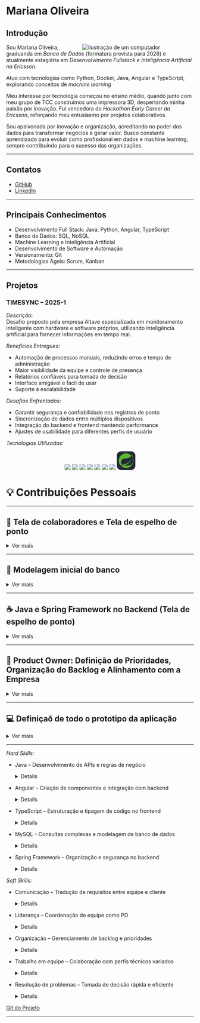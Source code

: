 # Mariana Oliveira

## Introdução

<img src="https://github.com/user-attachments/assets/2babf0be-c072-47b9-81ca-d78559b00a8a" alt="ilustração de um computador" min-width="400px" max-width="300px" width="300px" align="right">

Sou Mariana Oliveira, graduanda em *Banco de Dados* (formatura prevista para 2026) e atualmente estagiária em *Desenvolvimento Fullstack e Inteligência Artificial na Ericsson*.  

Atuo com tecnologias como Python, Docker, Java, Angular e TypeScript, explorando conceitos de *machine learning*  

Meu interesse por tecnologia começou no ensino médio, quando junto com meu grupo de TCC construímos uma impressora 3D, despertando minha paixão por inovação. Fui vencedora do *Hackathon Early Career da Ericsson*, reforçando meu entusiasmo por projetos colaborativos.  

Sou apaixonada por inovação e organização, acreditando no poder dos dados para transformar negócios e gerar valor. Busco constante aprendizado para evoluir como profissional em dados e machine learning, sempre contribuindo para o sucesso das organizações.

---

## Contatos

- [GitHub](https://github.com/mariinetic)  
- [LinkedIn](https://www.linkedin.com/in/oliveirasmari/)

---

## Principais Conhecimentos

- Desenvolvimento Full Stack: Java, Python, Angular, TypeScript  
- Banco de Dados: SQL, NoSQL  
- Machine Learning e Inteligência Artificial  
- Desenvolvimento de Software e Automação  
- Versionamento: Git  
- Metodologias Ágeis: Scrum, Kanban  

---

## Projetos

### TIMESYNC – 2025-1

*Descrição:*  
Desafio proposto pela empresa Altave especializada em monitoramento inteligente com hardware e software próprios, utilizando inteligência artificial para fornecer informações em tempo real.

*Benefícios Entregues:*  
- Automação de processos manuais, reduzindo erros e tempo de administração  
- Maior visibilidade da equipe e controle de presença  
- Relatórios confiáveis para tomada de decisão  
- Interface amigável e fácil de usar  
- Suporte à escalabilidade

*Desafios Enfrentados:*  
- Garantir segurança e confiabilidade nos registros de ponto  
- Sincronização de dados entre múltiplos dispositivos  
- Integração do backend e frontend mantendo performance  
- Ajustes de usabilidade para diferentes perfis de usuário

*Tecnologias Utilizadas:*  

<p align="center">
  <img src="https://skillicons.dev/icons?i=java&color=green" width="50" />
  <img src="https://skillicons.dev/icons?i=angular&color=green" width="50" />
  <img src="https://skillicons.dev/icons?i=github&color=green" width="50" />
  <img src="https://skillicons.dev/icons?i=vscode&color=green" width="50" />
  <img src="https://skillicons.dev/icons?i=git&color=green" width="50" />
  <img src="https://skillicons.dev/icons?i=figma&color=green" width="50" />
  <img src="https://skillicons.dev/icons?i=mysql&color=green" width="50" />
  <img src="https://raw.githubusercontent.com/tandpfun/skill-icons/main/icons/Spring-Dark.svg" width="50" />
</p>


# 💡 Contribuições Pessoais

---

## 🚀 Tela de colaboradores e Tela de espelho de ponto
<details>
<summary>Ver mais</summary>

No projeto acadêmico, atuei no **desenvolvimento completo da camada de frontend** utilizando **Angular** e **TypeScript**, tecnologias que combinam modularidade e tipagem estática para garantir alta manutenibilidade do código.  

<img width="956" height="447" alt="image" src="https://github.com/user-attachments/assets/0e288b52-fde5-4f1e-99b4-1d22e763beac" />

Desenvolvi **interfaces responsivas e dinâmicas**, com foco em **usabilidade e consistência visual**, criando componentes reutilizáveis para formulários, tabelas dinâmicas, botões de ação e modais informativos.  
Implementei **telas de cadastro com validações reativas**, **listagens com filtros avançados**, **paginação e ordenação de dados**, além de **dashboards interativos** que apresentavam indicadores de performance e estatísticas em tempo real.  

<img width="944" height="438" alt="image" src="https://github.com/user-attachments/assets/b51e9fb3-5f38-40cd-b71d-d9c4357e1a94" />


Durante o desenvolvimento, adotei princípios de **componentização e separação de responsabilidades**, garantindo que cada módulo fosse independente, testável e fácil de evoluir.  
Utilizei **Angular Services** para integração com APIs RESTful, aplicando interceptors para tratamento centralizado de erros e autenticação JWT.  
Apliquei também **Reactive Forms** para manipulação de dados do usuário e **RxJS Observables** para controle de fluxos assíncronos, permitindo respostas rápidas e atualizações em tempo real.  

<img width="988" height="655" alt="image" src="https://github.com/user-attachments/assets/202fb2de-7b01-4193-b8bc-b441f343ca77" />


Essa experiência reforçou a importância da **arquitetura limpa** e da **organização por módulos** em aplicações de larga escala. Além de entregar uma interface funcional, priorizei **acessibilidade**, **feedback visual** e **coerência nas interações**, garantindo uma jornada fluida ao usuário final. 

<img width="946" height="459" alt="image" src="https://github.com/user-attachments/assets/2fc82812-1d6e-42ed-98ce-59927922191d" />



Na **Ericsson**, essa vivência é diretamente aplicável, pois o trabalho envolve **aplicações corporativas complexas**, com alto volume de dados e integração com múltiplos sistemas.  
Saber **estruturar componentes reutilizáveis**, **gerenciar estados com eficiência** e **integrar APIs REST de forma segura e escalável** permite entregar **soluções performáticas e confiáveis**, reduzindo o tempo de desenvolvimento e aumentando a qualidade das entregas.  

</details>

---

## 🧮 Modelagem inicial do banco
<details>

  <img width="1046" height="582" alt="image" src="https://github.com/user-attachments/assets/4c17c311-24e8-48f1-b37f-762f835620d2" />

<summary>Ver mais</summary>

Durante o projeto acadêmico, fui responsável pela **arquitetura e modelagem do banco de dados relacional**, utilizando **MySQL** como base principal.  
Criei um modelo de dados sólido e normalizado, com tabelas para **empresas, profissionais, registros de ponto e controle de horas**, garantindo **integridade referencial**, **consistência dos dados** e **relacionamentos bem estruturados (1:N, N:N)**.  

Implementei **consultas SQL otimizadas** para atender às demandas de filtragem e análise, incluindo:
- Filtros por **período de tempo**, **empresa** e **profissional**;
- **Agrupamentos** para sumarização de horas trabalhadas;
- **Joins complexos** para cruzar dados de múltiplas tabelas sem perda de performance;
- **Stored procedures** para automatizar cálculos e reduzir carga no backend.  

Durante o desenvolvimento, utilizei **índices compostos e chaves primárias otimizadas** para aumentar a velocidade das consultas, além de analisar planos de execução para garantir o melhor desempenho possível.  
Essa abordagem resultou em **tempo de resposta reduzido** e **melhor escalabilidade** da aplicação.  

Na **Ericsson**, essa base técnica é essencial para manipular **grandes volumes de dados provenientes de diferentes fontes**, garantindo que **dashboards e relatórios complexos** mantenham precisão e fluidez.  
O domínio de **modelagem de dados**, **otimização de queries** e **normalização** é um diferencial para integrar sistemas corporativos e suportar funcionalidades de análise avançada e relatórios customizados em tempo real.  

</details>

---

## ☕ Java e Spring Framework no Backend (Tela de espelho de ponto)
<details>
<summary>Ver mais</summary>

<img width="1856" height="938" alt="image" src="https://github.com/user-attachments/assets/3e72d381-3f85-429e-a199-c5cd945021a1" />


No backend, utilizei **Java** e o **Spring Framework** para desenvolver **APIs RESTful escaláveis, seguras e de fácil manutenção**.  
A arquitetura foi desenhada seguindo princípios de **injeção de dependência**, **camadas bem definidas (Controller, Service, Repository)** e **boas práticas de versionamento e modularização**.  

Implementei endpoints para **cadastro, autenticação e consulta de dados**, aplicando **validação de entrada com Bean Validation**, **tratamento global de exceções** com `@ControllerAdvice` e **retornos padronizados em JSON** para garantir clareza e interoperabilidade com o frontend Angular.  
Também integrei **Spring Security** com **JWT tokens**, implementando autenticação e autorização por perfis de usuário, protegendo rotas sensíveis e garantindo o acesso adequado a cada funcionalidade.  

<img width="1845" height="955" alt="image" src="https://github.com/user-attachments/assets/b78452f0-001e-436c-b610-4a175690bc32" />


Além disso, trabalhei em **filtros dinâmicos de busca**, permitindo consultas parametrizadas via query string, o que aumentou a flexibilidade da API e reduziu a necessidade de múltiplos endpoints.  
A integração entre backend e frontend foi feita por meio de **CORS configurado**, **DTOs bem definidos** e **tratamento de erros padronizado**, garantindo uma comunicação estável e segura.  

Essa experiência me proporcionou uma visão completa de **arquitetura full stack**, além de consolidar boas práticas em **segurança, versionamento de código e performance**.  
O conhecimento em **Spring Boot**, **JPA/Hibernate** e **RESTful Design** permite construir APIs corporativas robustas — características indispensáveis em ambientes de produção como os da Ericsson.  

</details>

---

## 🎯 Product Owner: Definição de Prioridades, Organização do Backlog e Alinhamento com a Empresa
<details>
<summary>Ver mais</summary>
  
![1751367289922](https://github.com/user-attachments/assets/d648d5cd-4e7a-4c87-a94a-9b75ab6de09a)

Assumi a função de **Product Owner (PO)**, atuando na **gestão do backlog**, **definição de prioridades** e **mediação entre o time técnico e as partes interessadas**.  
Trabalhei na **elaboração de user stories detalhadas**, com **critérios de aceitação claros** e **descrições técnicas completas**, permitindo que a equipe de desenvolvimento tivesse clareza total sobre o escopo de cada tarefa e com isso a contrução da documentação de todo a nossa aplicação.  


[Manual do usuário.pdf](https://github.com/user-attachments/files/23004449/Manual.do.usuario.pdf)

[Manual do usuário (1).pdf](https://github.com/user-attachments/files/23004447/Manual.do.usuario.1.pdf)

Realizei **revisões constantes do backlog**, ajustando prioridades conforme feedbacks do cliente e métricas de valor.  
Essa atuação me ensinou a equilibrar **viabilidade técnica**, **valor de negócio** e **disponibilidade de recursos**, otimizando o uso do tempo e reduzindo gargalos durante o ciclo do sprint.  


Apliquei também práticas de **Scrum** e **Kanban**, utilizando ferramentas como **Jira e Trello** para visualização do fluxo de tarefas e acompanhamento de métricas de produtividade.  
A comunicação constante com a equipe e os stakeholders permitiu garantir **alinhamento estratégico** e **entregas contínuas de valor**, transformando requisitos complexos em resultados concretos e mensuráveis.  

<img width="1046" height="571" alt="image" src="https://github.com/user-attachments/assets/2188cda4-7ebf-44bd-837c-f210bff741a7" />


Essa experiência ampliou minhas habilidades de **planejamento, priorização e comunicação estratégica**, competências diretamente aplicáveis em projetos corporativos de grande escala, como os conduzidos pela Ericsson.  

</details>

---

## 💻 Definiçaõ de todo o prototipo da aplicação
<details>
<summary>Ver mais</summary>
  
<img width="1187" height="861" alt="image" src="https://github.com/user-attachments/assets/af5d524f-9f03-41b0-b5cb-59a2019fc6c9" />

No frontend, o uso de **TypeScript aliado ao Angular Framework** foi essencial para garantir **segurança de tipos**, **escalabilidade** e **robustez** do código.  
Aproveitei ao máximo os recursos de **tipagem estática**, **interfaces e classes**, reduzindo erros em tempo de compilação e aumentando a previsibilidade do comportamento da aplicação.  

Implementei **serviços centralizados para chamadas HTTP**, utilizando o `HttpClient` com interceptors para autenticação, manipulação de tokens e tratamento global de erros.  
Trabalhei também na **manipulação de filtros dinâmicos**, **pipes personalizados** e **renderização condicional de componentes**, tornando a interface mais flexível e responsiva às necessidades do usuário.  

<img width="1187" height="861" alt="image" src="https://github.com/user-attachments/assets/1c8a67f2-55c5-47cb-aacb-4b9843de25da" />

Adotei um padrão modular organizado, com **módulos específicos por domínio**, facilitando a manutenção e permitindo que diferentes times trabalhassem de forma independente.  
Além disso, apliquei **princípios de UX/UI** para garantir que cada interação fosse intuitiva, rápida e consistente.  

<img width="1236" height="909" alt="image" src="https://github.com/user-attachments/assets/e42fbe1b-431a-4d68-af06-2be3203ef195" />

A combinação de TypeScript e Angular não apenas melhorou a **qualidade e previsibilidade do código**, mas também elevou o padrão de entrega das interfaces.  
Essa experiência foi determinante para consolidar minha capacidade de **desenvolver soluções frontend escaláveis e de alta performance**, características indispensáveis em projetos corporativos de larga escala.

</details>

---



*Hard Skills:*  
- Java – Desenvolvimento de APIs e regras de negócio
  <details>
  No backend, utilizei Java para criar APIs RESTful que deram suporte às funcionalidades do sistema. Entre as atividades realizadas:  
  - Desenvolvimento de endpoint para retorno detalhado de pontos (VTK-67).  
  - Ajustes para criação de empresas e colaboradores (VTK-28 e VTK-30), garantindo validação de CPF/CNPJ, nomes e associação correta de profissionais às empresas.  
  - Implementação de filtros por data, empresa e profissional, permitindo consultas específicas para o dashboard e relatórios (Sprints 2 e 3).  
  - Integração com Spring Framework para organização do backend, segurança, autenticação e tratamento de erros.
  </details>

- Angular – Criação de componentes e integração com backend
  <details>
  No frontend, utilizei Angular para desenvolver interfaces de usuário dinâmicas e integradas ao backend:  
  - Implementação de telas de cadastro de empresas e profissionais, incluindo validação de campos obrigatórios, botão de cancelamento e mensagens de sucesso/erro (Sprint 1).  
  - Upload de fotos com pré-visualização antes do envio, garantindo melhor experiência para o usuário.  
  - Criação de listas filtráveis e ordenáveis de empresas e profissionais, integrando com endpoints Java para exibir dados atualizados em tempo real (Sprints 1 e 2).  
  - Desenvolvimento de dashboard interativo com filtros aplicáveis diretamente na tela, gráficos e relatórios exportáveis (Sprint 2).
  </details>

- TypeScript – Estruturação e tipagem de código no frontend
  <details>
  Usei TypeScript para estruturar o frontend e garantir tipagem segura:  
  - Criação de interfaces para dados de profissionais e empresas, garantindo consistência entre frontend e backend.  
  - Implementação de serviços reutilizáveis para chamadas HTTP, filtros, manipulação de datas e integração com gráficos do dashboard (Sprints 2 e 3).  
  - Tipagem de componentes Angular, prevenindo erros de compilação e aumentando a manutenção e legibilidade do código.
  </details>

- MySQL – Consultas complexas e modelagem de banco de dados
  <details>
  No banco de dados MySQL, desenvolvi consultas e modelagem para suportar funcionalidades do sistema:  
  - Modelagem das tabelas de empresas, profissionais e registros de ponto, mantendo integridade referencial.  
  - Consultas filtradas por nome, empresa ou período, totalizando horas trabalhadas e gerando relatórios detalhados (Sprints 2 e 3).  
  - Otimização de queries para exibição de listas e dashboards com grande volume de dados.  
  - Preparação de dados para integração com APIs REST e exportação em PDF/Excel.
  </details>

- Spring Framework – Organização e segurança no backend
  <details>
  Utilizei Spring Framework para estruturar o backend e manter segurança e organização do sistema:  
  - Criação de camadas de serviço, repositório e controlador, garantindo código modular e fácil manutenção.  
  - Implementação de autenticação, autorização e redirecionamento por perfil de usuário (Sprint 3).  
  - Validação de dados, tratamento de exceções e controle de respostas das APIs (VTK-28, VTK-30, VTK-67).  
  - Suporte à integração com frontend Angular e tipagem TypeScript, garantindo consistência e segurança no fluxo de dados.
  </details>


*Soft Skills:*  
- Comunicação – Tradução de requisitos entre equipe e cliente
  <details>
  Atuei como principal ponto de contato entre o cliente do projeto acadêmico e a equipe de desenvolvimento, garantindo que todas as necessidades fossem claramente compreendidas, documentadas e priorizadas. Participei de reuniões regulares com o P2 para levantamento de requisitos, esclarecimento de dúvidas e alinhamento de expectativas, traduzindo informações técnicas e não técnicas de forma acessível para todos. Auxiliei na criação de user stories e tarefas detalhadas, garantindo que cada membro da equipe entendesse suas responsabilidades e entregasse resultados alinhados ao que o cliente solicitava. Essa atuação ajudou a minimizar retrabalho e aumentar a eficiência da equipe.
  </details>

- Liderança – Coordenação de equipe como PO
  <details>
  Exerci a função de Product Owner no projeto, coordenando uma equipe multidisciplinar composta por desenvolvedores e designers. Defini metas claras para cada sprint, organizei reuniões de planejamento e acompanhamento, e assegurei que todos os membros estivessem alinhados com os objetivos acadêmicos e práticos do projeto. Além disso, incentivei a participação ativa de todos, promovendo alinhamento, motivação e engajamento, e assegurando que os prazos fossem cumpridos sem comprometer a qualidade. Também conduzi sessões de feedback e retrospectiva, fortalecendo a colaboração e o aprendizado coletivo da equipe.
  </details>

- Organização – Gerenciamento de backlog e prioridades
  <details>
  Fui responsável por manter o backlog do projeto atualizado e organizado, priorizando tarefas com base na urgência, complexidade e valor entregue ao cliente e à disciplina. Planejei sprints acadêmicos, distribuí atividades de acordo com as habilidades de cada integrante e acompanhei a evolução das entregas por meio de ferramentas de gestão de projetos. Mantive registros detalhados do progresso, metas atingidas e pendências, garantindo transparência e facilitando a tomada de decisão durante as reuniões com o P2 e entre membros da equipe.
  </details>

- Trabalho em equipe – Colaboração com perfis técnicos variados
  <details>
  Trabalhei de forma colaborativa com colegas de diferentes especialidades, incluindo programação, design e análise de requisitos. Incentivei a troca de conhecimento, apoio mútuo e revisão coletiva de tarefas, promovendo um ambiente de aprendizado e cooperação. Atuei como facilitador em momentos de conflito ou dúvida técnica, ajudando a equipe a encontrar soluções de forma consensual. Essa colaboração contribuiu para que as entregas fossem feitas de maneira integrada, eficiente e alinhada tanto às expectativas do cliente quanto às diretrizes da disciplina.
  </details>

- Resolução de problemas – Tomada de decisão rápida e eficiente
  <details>
  Durante o desenvolvimento do projeto, identifiquei rapidamente obstáculos técnicos, conflitos de prioridades e alterações nos requisitos do cliente. Avaliei alternativas e implementei soluções rápidas e eficazes, equilibrando viabilidade, impacto e qualidade. Tomei decisões estratégicas para replanejar tarefas, redistribuir atividades e ajustar prazos quando necessário, garantindo que a equipe mantivesse o fluxo de trabalho contínuo e que as entregas fossem concluídas dentro do cronograma estabelecido. Essa atuação fortaleceu a capacidade de adaptação da equipe e aumentou a confiança do cliente no projeto.
  </details>



[Git do Projeto](https://github.com/Vortek-API/Parent)

---

<!-- Repitir o bloco acima para cada projeto 2024-2, 2024-1, etc. -->

